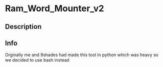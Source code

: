 # Ram_Word_Mounter_v2

## Description


## Info
Orginally me and 9shades had made this tool in python which was heavy so we decided to use bash instead
